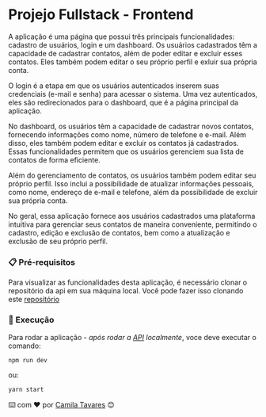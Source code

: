 # Projejo Fullstack - Frontend

A aplicação é uma página que possui três principais funcionalidades: cadastro de usuários, login e um dashboard. Os usuários cadastrados têm a capacidade de cadastrar contatos, além de poder editar e excluir esses contatos. Eles também podem editar o seu próprio perfil e exluir sua própria conta.

O login é a etapa em que os usuários autenticados inserem suas credenciais (e-mail e senha) para acessar o sistema. Uma vez autenticados, eles são redirecionados para o dashboard, que é a página principal da aplicação.

No dashboard, os usuários têm a capacidade de cadastrar novos contatos, fornecendo informações como nome, número de telefone e e-mail. Além disso, eles também podem editar e excluir os contatos já cadastrados. Essas funcionalidades permitem que os usuários gerenciem sua lista de contatos de forma eficiente.

Além do gerenciamento de contatos, os usuários também podem editar seu próprio perfil. Isso inclui a possibilidade de atualizar informações pessoais, como nome, endereço de e-mail e telefone, além da possibilidade de excluir sua própria conta.

No geral, essa aplicação fornece aos usuários cadastrados uma plataforma intuitiva para gerenciar seus contatos de maneira conveniente, permitindo o cadastro, edição e exclusão de contatos, bem como a atualização e exclusão de seu próprio perfil.

### 📋 Pré-requisitos

Para visualizar as funcionalidades desta aplicação, é necessário clonar o repositório da api em sua máquina local. Você pode fazer isso clonando este [repositório](https://github.com/eucamila22/Desafio-Fullstack-backend)

### 🔧 Execução

Para rodar a aplicação - *após rodar a [API](https://github.com/eucamila22/Desafio-Fullstack-backend) localmente*, voce deve executar o comando:

```
npm run dev
```

ou:

```
yarn start
```

⌨️ com ❤️ por [Camila Tavares](https://gist.github.com/eucamila22) 😊
